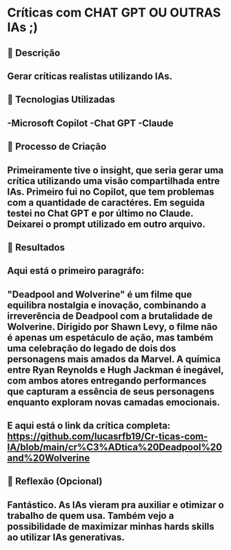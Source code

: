   # Críticas com CHAT GPT OU OUTRAS IAs ;)

## 📒 Descrição
Gerar críticas realistas utilizando IAs.
-----------------------------------------

## 🤖 Tecnologias Utilizadas
  -Microsoft Copilot
  -Chat GPT
  -Claude
----------------------------------------

## 🧐 Processo de Criação
Primeiramente tive o insight, que seria gerar uma crítica utilizando uma visão compartilhada entre IAs. 
Primeiro fui no Copilot, que tem problemas com a quantidade de caractéres. Em seguida testei no Chat GPT e por último no Claude. Deixarei o prompt utilizado em outro arquivo.
----------------------------------------

## 🚀 Resultados
Aqui está o primeiro paragráfo:
---------------------------------------
"Deadpool and Wolverine" é um filme que equilibra nostalgia e inovação, combinando a irreverência de Deadpool com a brutalidade de Wolverine. Dirigido por Shawn Levy, o filme não é apenas um espetáculo de ação, mas também uma celebração do legado de dois dos personagens mais amados da Marvel. A química entre Ryan Reynolds e Hugh Jackman é inegável, com ambos atores entregando performances que capturam a essência de seus personagens enquanto exploram novas camadas emocionais.
---------------------------------------
E aqui está o link da crítica completa: https://github.com/lucasrfb19/Cr-ticas-com-IA/blob/main/cr%C3%ADtica%20Deadpool%20and%20Wolverine
----------------------------------------

## 💭 Reflexão (Opcional)
Fantástico. As IAs vieram pra auxiliar e otimizar o trabalho de quem usa. Também vejo a possibilidade de maximizar minhas hards skills ao utilizar IAs generativas.
----------------------------------------
